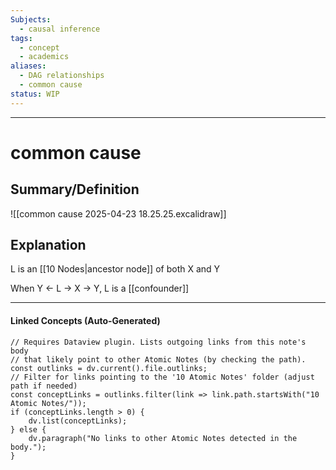 ```yaml
---
Subjects:
  - causal inference
tags:
  - concept
  - academics
aliases:
  - DAG relationships
  - common cause
status: WIP
---
```

---
# common cause 

## Summary/Definition
![[common cause 2025-04-23 18.25.25.excalidraw]]
## Explanation
L is an [[10 Nodes|ancestor node]] of both X and Y

When Y <- L -> X -> Y, L is a [[confounder]]

---
#### Linked Concepts (Auto-Generated)
```dataviewjs
// Requires Dataview plugin. Lists outgoing links from this note's body
// that likely point to other Atomic Notes (by checking the path).
const outlinks = dv.current().file.outlinks;
// Filter for links pointing to the '10 Atomic Notes' folder (adjust path if needed)
const conceptLinks = outlinks.filter(link => link.path.startsWith("10 Atomic Notes/"));
if (conceptLinks.length > 0) {
    dv.list(conceptLinks);
} else {
    dv.paragraph("No links to other Atomic Notes detected in the body.");
}
```